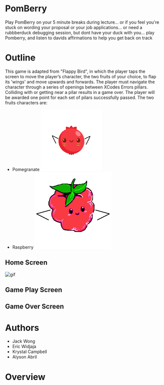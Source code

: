 # PomBerry
Play PomBerry on your 5 minute breaks during lecture... or if you feel you're stuck on wording your proposal or your job applications... or need a rubbberduck debugging session, but dont have your duck with you... play Pomberry, and listen to davids affirmations to help you get back on track


# Outline
This game is adapted from "Flappy Bird", in which the player taps the screen to move the player’s character, the two fruits of your choice, to flap its 'wings' and move upwards and forwards. The player must navigate the character through a series of openings between XCodes Errors pillars. Colliding with or getting near a pilar results in a game over. The player will be awarded one point for each set of pilars successfully passed. The two fruits characters are:
- Pomegranate ![](pomWingsUp.png)
- Raspberry ![](raspWings.png)


## Home Screen

![gif](https://media.giphy.com/media/TIQPXHWVBUo9sVrZcd/giphy.gif)

## Game Play Screen
## Game Over Screen

# Authors

- Jack Wong
- Eric Widjaja
- Krystal Campbell
- Alyson Abril

# Overview
